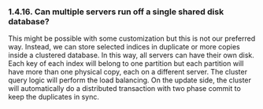 <div id="virtuosofaq16" class="section">

<div class="titlepage">

<div>

<div>

### 1.4.16. Can multiple servers run off a single shared disk database?

</div>

</div>

</div>

This might be possible with some customization but this is not our
preferred way. Instead, we can store selected indices in duplicate or
more copies inside a clustered database. In this way, all servers can
have their own disk. Each key of each index will belong to one partition
but each partition will have more than one physical copy, each on a
different server. The cluster query logic will perform the load
balancing. On the update side, the cluster will automatically do a
distributed transaction with two phase commit to keep the duplicates in
sync.

</div>
